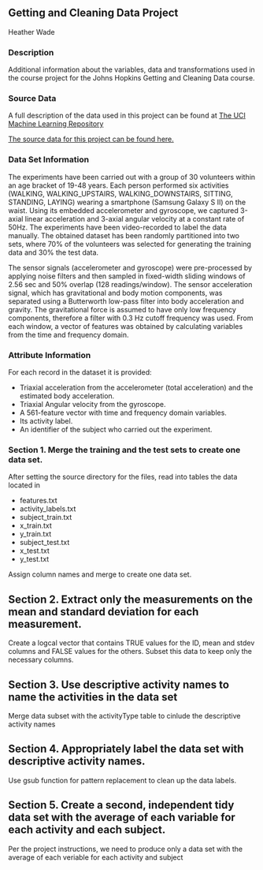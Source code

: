 ﻿## Getting and Cleaning Data Project

Heather Wade

### Description
Additional information about the variables, data and transformations used in the course project for the Johns Hopkins Getting and Cleaning Data course.

### Source Data
A full description of the data used in this project can be found at [The UCI Machine Learning Repository](http://archive.ics.uci.edu/ml/datasets/Human+Activity+Recognition+Using+Smartphones)

[The source data for this project can be found here.](https://d396qusza40orc.cloudfront.net/getdata%2Fprojectfiles%2FUCI%20HAR%20Dataset.zip)

### Data Set Information
The experiments have been carried out with a group of 30 volunteers within an age bracket of 19-48 years. Each person performed six activities (WALKING, WALKING_UPSTAIRS, WALKING_DOWNSTAIRS, SITTING, STANDING, LAYING) wearing a smartphone (Samsung Galaxy S II) on the waist. Using its embedded accelerometer and gyroscope, we captured 3-axial linear acceleration and 3-axial angular velocity at a constant rate of 50Hz. The experiments have been video-recorded to label the data manually. The obtained dataset has been randomly partitioned into two sets, where 70% of the volunteers was selected for generating the training data and 30% the test data. 

The sensor signals (accelerometer and gyroscope) were pre-processed by applying noise filters and then sampled in fixed-width sliding windows of 2.56 sec and 50% overlap (128 readings/window). The sensor acceleration signal, which has gravitational and body motion components, was separated using a Butterworth low-pass filter into body acceleration and gravity. The gravitational force is assumed to have only low frequency components, therefore a filter with 0.3 Hz cutoff frequency was used. From each window, a vector of features was obtained by calculating variables from the time and frequency domain.

### Attribute Information
For each record in the dataset it is provided: 
- Triaxial acceleration from the accelerometer (total acceleration) and the estimated body acceleration. 
- Triaxial Angular velocity from the gyroscope. 
- A 561-feature vector with time and frequency domain variables. 
- Its activity label. 
- An identifier of the subject who carried out the experiment.

### Section 1. Merge the training and the test sets to create one data set.
After setting the source directory for the files, read into tables the data located in
- features.txt
- activity_labels.txt
- subject_train.txt
- x_train.txt
- y_train.txt
- subject_test.txt
- x_test.txt
- y_test.txt

Assign column names and merge to create one data set.

## Section 2. Extract only the measurements on the mean and standard deviation for each measurement. 
Create a logcal vector that contains TRUE values for the ID, mean and stdev columns and FALSE values for the others.
Subset this data to keep only the necessary columns.

## Section 3. Use descriptive activity names to name the activities in the data set
Merge data subset with the activityType table to cinlude the descriptive activity names

## Section 4. Appropriately label the data set with descriptive activity names.
Use gsub function for pattern replacement to clean up the data labels.

## Section 5. Create a second, independent tidy data set with the average of each variable for each activity and each subject. 
Per the project instructions, we need to produce only a data set with the average of each veriable for each activity and subject